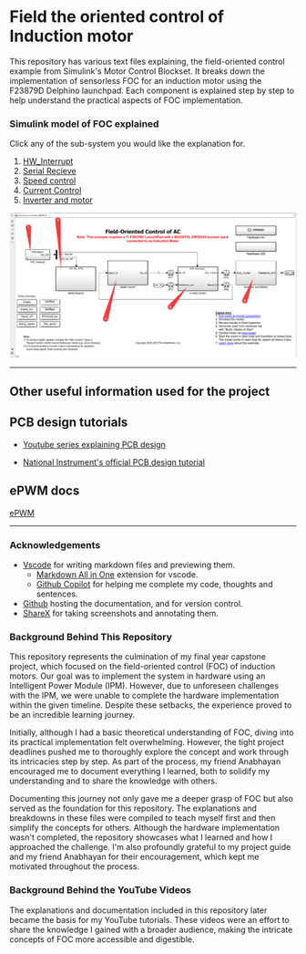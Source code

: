 # Field the oriented control of Induction motor

This repository has various text files explaining, the field-oriented control example from Simulink's Motor Control Blockset. It breaks down the implementation of sensorless FOC for an induction motor using the F23879D Delphino launchpad. Each component is explained step by step to help understand the practical aspects of FOC implementation.


### Simulink model of FOC explained

Click any of the sub-system you would like the explanation for.
  
1. [HW_Interrupt](./Writings/HW_Interrupt.md)
2. [Serial Recieve](./Writings/Serial_Receive.md)
3. [Speed control](./Writings/Speed_control.md)
4. [Current Control](./Writings/Current_control.md)
5. [Inverter and motor](./Writings/InverterMotor.md)


![alt text](./images/image-6.png)

---

## Other useful information used for the project

## PCB design tutorials

- [Youtube series explaining PCB design](https://www.youtube.com/watch?v=DtPCK3qGakM&list=PLVg5xjDHQldd2SjGsXRB4atrrWZ9rLCe_)

- [National Instrument's official PCB design tutorial](https://knowledge.ni.com/KnowledgeArticleDetails?id=kA03q000000YH7MCAW&l=en-IN)


## ePWM docs

[ePWM](./Writings/ePWM.md)



---

### Acknowledgements

- [Vscode](https://code.visualstudio.com/) for writing markdown files and previewing them.
  - [Markdown All in One](https://marketplace.visualstudio.com/items?itemName=yzhang.markdown-all-in-one) extension for vscode.
  - [Github Copilot](https://copilot.github.com/) for helping me complete my code, thoughts and sentences.
- [Github](https://github.com)  hosting the documentation, and for version control.
- [ShareX](https://getsharex.com/) for taking screenshots and annotating them.

### Background Behind This Repository  
This repository represents the culmination of my final year capstone project, which focused on the field-oriented control (FOC) of induction motors. Our goal was to implement the system in hardware using an Intelligent Power Module (IPM). However, due to unforeseen challenges with the IPM, we were unable to complete the hardware implementation within the given timeline. Despite these setbacks, the experience proved to be an incredible learning journey.  

Initially, although I had a basic theoretical understanding of FOC, diving into its practical implementation felt overwhelming. However, the tight project deadlines pushed me to thoroughly explore the concept and work through its intricacies step by step. As part of the process, my friend Anabhayan encouraged me to document everything I learned, both to solidify my understanding and to share the knowledge with others.  

Documenting this journey not only gave me a deeper grasp of FOC but also served as the foundation for this repository. The explanations and breakdowns in these files were compiled to teach myself first and then simplify the concepts for others. Although the hardware implementation wasn't completed, the repository showcases what I learned and how I approached the challenge. I'm also profoundly grateful to my project guide and my friend Anabhayan for their encouragement, which kept me motivated throughout the process.

### Background Behind the YouTube Videos  
The explanations and documentation included in this repository later became the basis for my YouTube tutorials. These videos were an effort to share the knowledge I gained with a broader audience, making the intricate concepts of FOC more accessible and digestible.
